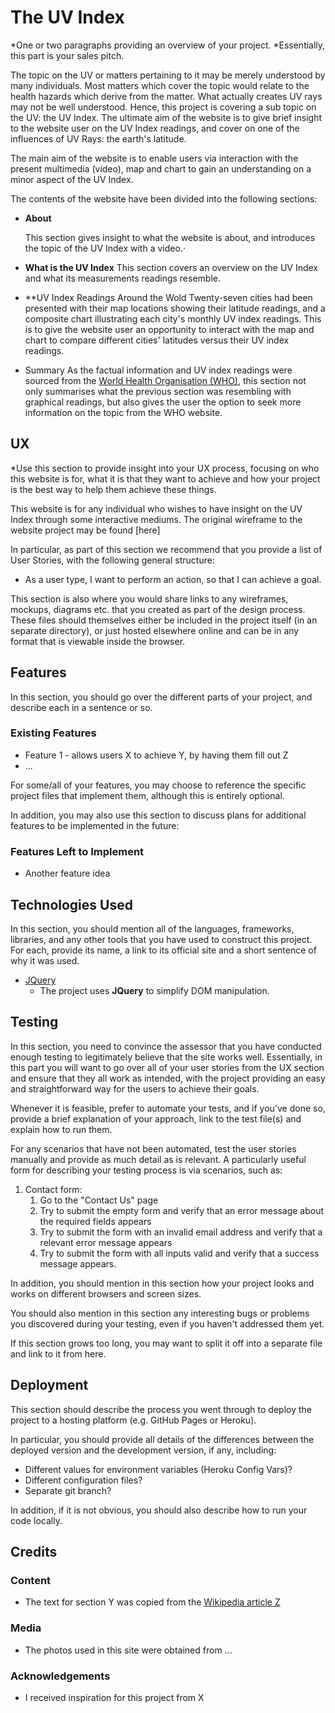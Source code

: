 # The UV Index

*One or two paragraphs providing an overview of your project.
*Essentially, this part is your sales pitch.

The topic on the UV or matters pertaining to it may be merely understood by many individuals. 
Most matters which cover the topic would relate to the health hazards which derive from the matter.
What actually creates UV rays may not be well understood.
Hence, this project is covering a sub topic on the UV: the UV Index.
The ultimate aim of the website is to give brief insight to the website user on the UV Index readings, and cover on one of the influences of UV Rays: the earth's latitude.

The main aim of the website is to enable users via interaction with the present multimedia (video), map and chart to gain an understanding on a minor aspect of the UV Index.


The contents of the website have been divided into the following sections:

- __About__

    This section gives insight to what the website is about, and introduces the topic of the UV Index with a video.⋅
    
- __What is the UV Index__
    This section covers an overview on the UV Index and what its measurements readings resemble.

- **UV Index Readings Around the Wold
    Twenty-seven cities had been presented with their map locations showing their latitude readings, and a composite chart illustrating each city's monthly UV index readings. This is to give the website user an opportunity to interact with the map and chart to compare different cities' latitudes versus their UV index readings.

- Summary
    As the factual information and UV index readings were sourced from the [World Health Organisation (WHO)](https://www.who.int/ "World Health Organisation"), this section not only summarises what the previous section was resembling with graphical readings, but also gives the user the option to seek more information on the topic from the WHO website.


## UX

*Use this section to provide insight into your UX process, focusing on who this website is for, what it is that they want to achieve and how your project is the best way to help them achieve these things.

This website is for any individual who wishes to have insight on the UV Index through some interactive mediums.
The original wireframe to the website project may be found [here]

In particular, as part of this section we recommend that you provide a list of User Stories, with the following general structure:
- As a user type, I want to perform an action, so that I can achieve a goal.

This section is also where you would share links to any wireframes, mockups, diagrams etc. that you created as part of the design process. These files should themselves either be included in the project itself (in an separate directory), or just hosted elsewhere online and can be in any format that is viewable inside the browser.

## Features

In this section, you should go over the different parts of your project, and describe each in a sentence or so.

### Existing Features
- Feature 1 - allows users X to achieve Y, by having them fill out Z
- ...

For some/all of your features, you may choose to reference the specific project files that implement them, although this is entirely optional.

In addition, you may also use this section to discuss plans for additional features to be implemented in the future:

### Features Left to Implement
- Another feature idea

## Technologies Used

In this section, you should mention all of the languages, frameworks, libraries, and any other tools that you have used to construct this project. For each, provide its name, a link to its official site and a short sentence of why it was used.

- [JQuery](https://jquery.com)
    - The project uses **JQuery** to simplify DOM manipulation.


## Testing

In this section, you need to convince the assessor that you have conducted enough testing to legitimately believe that the site works well. Essentially, in this part you will want to go over all of your user stories from the UX section and ensure that they all work as intended, with the project providing an easy and straightforward way for the users to achieve their goals.

Whenever it is feasible, prefer to automate your tests, and if you've done so, provide a brief explanation of your approach, link to the test file(s) and explain how to run them.

For any scenarios that have not been automated, test the user stories manually and provide as much detail as is relevant. A particularly useful form for describing your testing process is via scenarios, such as:

1. Contact form:
    1. Go to the "Contact Us" page
    2. Try to submit the empty form and verify that an error message about the required fields appears
    3. Try to submit the form with an invalid email address and verify that a relevant error message appears
    4. Try to submit the form with all inputs valid and verify that a success message appears.

In addition, you should mention in this section how your project looks and works on different browsers and screen sizes.

You should also mention in this section any interesting bugs or problems you discovered during your testing, even if you haven't addressed them yet.

If this section grows too long, you may want to split it off into a separate file and link to it from here.

## Deployment

This section should describe the process you went through to deploy the project to a hosting platform (e.g. GitHub Pages or Heroku).

In particular, you should provide all details of the differences between the deployed version and the development version, if any, including:
- Different values for environment variables (Heroku Config Vars)?
- Different configuration files?
- Separate git branch?

In addition, if it is not obvious, you should also describe how to run your code locally.


## Credits

### Content
- The text for section Y was copied from the [Wikipedia article Z](https://en.wikipedia.org/wiki/Z)

### Media
- The photos used in this site were obtained from ...

### Acknowledgements

- I received inspiration for this project from X

